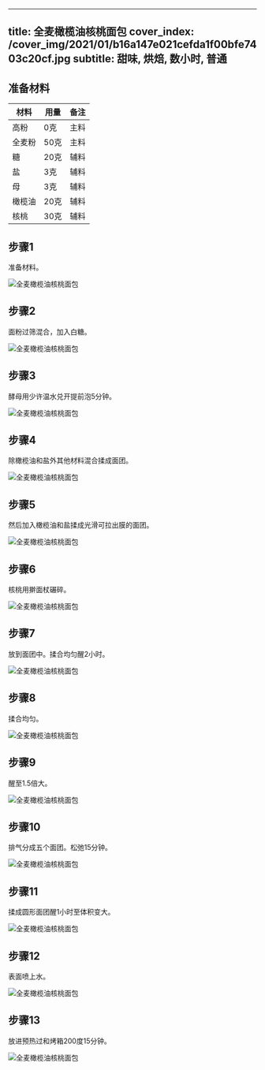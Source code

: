 
---
title: 全麦橄榄油核桃面包
cover_index: /cover_img/2021/01/b16a147e021cefda1f00bfe7403c20cf.jpg
subtitle: 甜味, 烘焙, 数小时, 普通
---

## 准备材料

| 材料     | 用量 | 备注|
| ------- | ----- | --- |
| 高粉 | 0克| 主料 |
| 全麦粉 | 50克| 主料 |
| 糖 | 20克| 辅料 |
| 盐 | 3克| 辅料 |
| 母 | 3克| 辅料 |
| 橄榄油 | 20克| 辅料 |
| 核桃 | 30克| 辅料 |

## 步骤1

准备材料。

![全麦橄榄油核桃面包](https://i8.meishichina.com/attachment/recipe/201010/201010101230406.JPG?x-oss-process=style/p320) 

## 步骤2

面粉过筛混合，加入白糖。

![全麦橄榄油核桃面包](https://i8.meishichina.com/attachment/recipe/201010/201010101231051.JPG?x-oss-process=style/p320) 

## 步骤3

酵母用少许温水兑开提前泡5分钟。

![全麦橄榄油核桃面包](https://i8.meishichina.com/attachment/recipe/201010/201010101231390.JPG?x-oss-process=style/p320) 

## 步骤4

除橄榄油和盐外其他材料混合揉成面团。

![全麦橄榄油核桃面包](https://i8.meishichina.com/attachment/recipe/201010/201010101232130.JPG?x-oss-process=style/p320) 

## 步骤5

然后加入橄榄油和盐揉成光滑可拉出膜的面团。

![全麦橄榄油核桃面包](https://i8.meishichina.com/attachment/recipe/201010/201010101232555.JPG?x-oss-process=style/p320) 

## 步骤6

核桃用擀面杖碾碎。

![全麦橄榄油核桃面包](https://i8.meishichina.com/attachment/recipe/201010/201010101234188.JPG?x-oss-process=style/p320) 

## 步骤7

放到面团中。揉合均匀醒2小时。

![全麦橄榄油核桃面包](https://i8.meishichina.com/attachment/recipe/201010/201010101234548.JPG?x-oss-process=style/p320) 

## 步骤8

揉合均匀。

![全麦橄榄油核桃面包](https://i8.meishichina.com/attachment/recipe/201010/201010101235235.JPG?x-oss-process=style/p320) 

## 步骤9

醒至1.5倍大。

![全麦橄榄油核桃面包](https://i8.meishichina.com/attachment/recipe/201010/201010101235464.JPG?x-oss-process=style/p320) 

## 步骤10

排气分成五个面团。松弛15分钟。

![全麦橄榄油核桃面包](https://i8.meishichina.com/attachment/recipe/201010/201010101236153.JPG?x-oss-process=style/p320) 

## 步骤11

揉成圆形面团醒1小时至体积变大。

![全麦橄榄油核桃面包](https://i8.meishichina.com/attachment/recipe/201010/201010101237039.JPG?x-oss-process=style/p320) 

## 步骤12

表面喷上水。

![全麦橄榄油核桃面包](https://i8.meishichina.com/attachment/recipe/201010/201010101237280.JPG?x-oss-process=style/p320) 

## 步骤13

放进预热过和烤箱200度15分钟。

![全麦橄榄油核桃面包](https://i8.meishichina.com/attachment/recipe/201010/201010101237563.JPG?x-oss-process=style/p320) 


